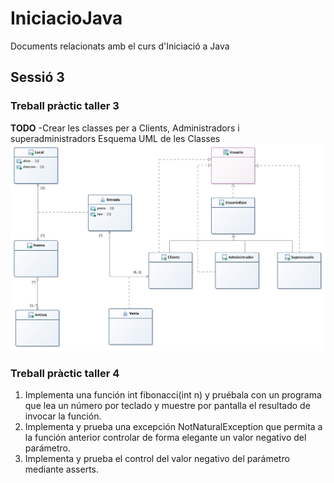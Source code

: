 # IniciacioJava
Documents relacionats amb el curs d'Iniciació a Java
## Sessió 3
### Treball pràctic taller 3
**TODO**
-Crear les classes per a Clients, Administradors i superadministradors
Esquema UML de les Classes
![UML](/CasoPracticoTaller3/Entrades.png)

### Treball pràctic taller 4
1. Implementa una función int fibonacci(int n) y pruébala con un
programa que lea un número por teclado y muestre por pantalla el
resultado de invocar la función.
2. Implementa y prueba una excepción NotNaturalException que
permita a la función anterior controlar de forma elegante un valor
negativo del parámetro.
3. Implementa y prueba el control del valor negativo del parámetro
mediante asserts.

